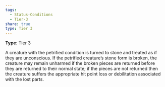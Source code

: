 ```yaml
---
tags:
  - Status-Conditions
  - Tier-3
share: true
type: Tier 3
---
```


**Type**: Tier 3

A creature with the petrified condition is turned to stone and treated as if they are unconscious. If the petrified creature’s stone form is broken, the creature may remain unharmed if the broken pieces are returned before they are returned to their normal state; if the pieces are not returned then the creature suffers the appropriate hit point loss or debilitation associated with the lost parts.